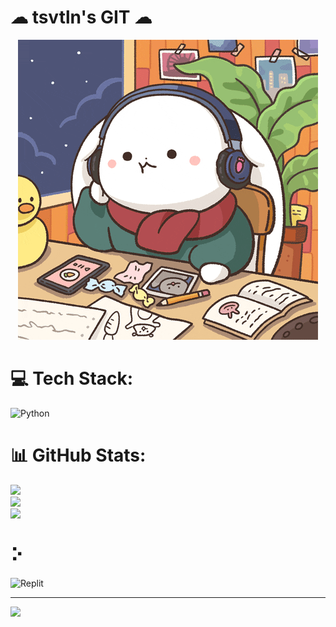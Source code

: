 # ☁ tsvtln's GIT ☁
<p align="center">
  <img src="https://raw.githubusercontent.com/tsvtln/tsvtln/main/image_one.gif" />
</p>


# 💻 Tech Stack:
![Python](https://img.shields.io/badge/python-3670A0?style=for-the-badge&logo=python&logoColor=ffdd54)
# 📊 GitHub Stats:
![](https://github-readme-stats.vercel.app/api?username=tsvtln&theme=highcontrast&hide_border=false&include_all_commits=true&count_private=true)<br/>
![](https://github-readme-streak-stats.herokuapp.com/?user=tsvtln&theme=highcontrast&hide_border=false)<br/>
![](https://github-readme-stats.vercel.app/api/top-langs/?username=tsvtln&theme=highcontrast&hide_border=false&include_all_commits=true&count_private=true&layout=compact)

# ⠕
![Replit](https://replit.com/@tsvtln)<br/>

---
[![](https://visitcount.itsvg.in/api?id=tsvtln&label=You%20are%20visitor%20number&color=0&pretty=true)](https://visitcount.itsvg.in)
